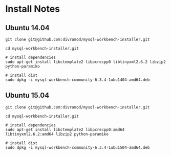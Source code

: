 Install Notes
====================

Ubuntu 14.04
--------------------

```
git clone git@github.com:divramod/mysql-workbench-installer.git

cd mysql-workbench-installer.git

# install dependencies
sudo apt-get install libctemplate2 libpcrecpp0 libtinyxml2.6.2 libzip2 python-paramiko

# install dist
sudo dpkg -i mysql-workbench-community-6.3.4-1ubu1404-amd64.deb

```

Ubuntu 15.04
--------------------

```
git clone git@github.com:divramod/mysql-workbench-installer.git

cd mysql-workbench-installer.git

# install dependencies
sudo apt-get install libctemplate2 libpcrecpp0:amd64 libtinyxml2.6.2:amd64 libzip2 python-paramiko

# install dist
sudo dpkg -i mysql-workbench-community-6.3.4-1ubu1504-amd64.deb

```

